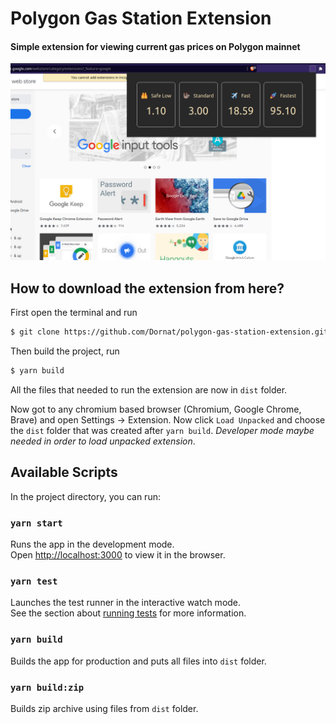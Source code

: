 # Polygon Gas Station Extension

#### Simple extension for viewing current gas prices on Polygon mainnet

![showcase](./public/polystation_screenshot.png)

## How to download the extension from here?

First open the terminal and run
```bash
$ git clone https://github.com/Dornat/polygon-gas-station-extension.git
```

Then build the project, run
```bash
$ yarn build
```

All the files that needed to run the extension are now in `dist` folder.

Now got to any chromium based browser (Chromium, Google Chrome, Brave) and open Settings -> Extension.
Now click `Load Unpacked` and choose the `dist` folder that was created after `yarn build`.
*Developer mode maybe needed in order to load unpacked extension*.

## Available Scripts

In the project directory, you can run:

### `yarn start`

Runs the app in the development mode.\
Open [http://localhost:3000](http://localhost:3000) to view it in the browser.

### `yarn test`

Launches the test runner in the interactive watch mode.\
See the section about [running tests](https://facebook.github.io/create-react-app/docs/running-tests) for more information.

### `yarn build`

Builds the app for production and puts all files into `dist` folder.

### `yarn build:zip`

Builds zip archive using files from `dist` folder.
